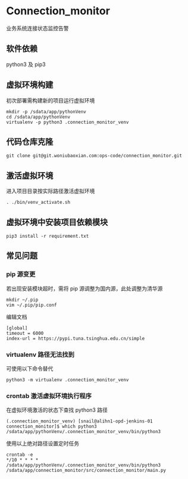 # Connection_monitor

业务系统连接状态监控告警

## 软件依赖
python3 及 pip3

## 虚拟环境构建
初次部署需构建新的项目运行虚拟环境
```
mkdir -p /sdata/app/pythonVenv
cd /sdata/app/pythonVenv
virtualenv -p python3 .connection_monitor_venv
```

## 代码仓库克隆
```
git clone git@git.woniubaoxian.com:ops-code/connection_monitor.git
```

## 激活虚拟环境
进入项目目录按实际路径激活虚拟环境
```
. ./bin/venv_activate.sh
```

## 虚拟环境中安装项目依赖模块
```
pip3 install -r requirement.txt
```

## 常见问题
### pip 源变更
若出现安装模块超时，需将 pip 源调整为国内源，此处调整为清华源
```
mkdir ~/.pip
vim ~/.pip/pip.conf
```
编辑文档
```
[global]
timeout = 6000
index-url = https://pypi.tuna.tsinghua.edu.cn/simple
```

### virtualenv 路径无法找到
可使用以下命令替代
```
python3 -m virtualenv .connection_monitor_venv
```

### crontab 激活虚拟环境执行程序
在虚拟环境激活的状态下查找 python3 路径
```
(.connection_monitor_venv) [snail@alihn1-opd-jenkins-01 connection_monitor]$ which python3
/sdata/app/pythonVenv/.connection_monitor_venv/bin/python3
```
使用以上绝对路径设置定时任务
```
crontab -e
*/10 * * * * /sdata/app/pythonVenv/.connection_monitor_venv/bin/python3 /sdata/app/connection_monitor/src/connection_monitor/main.py
```